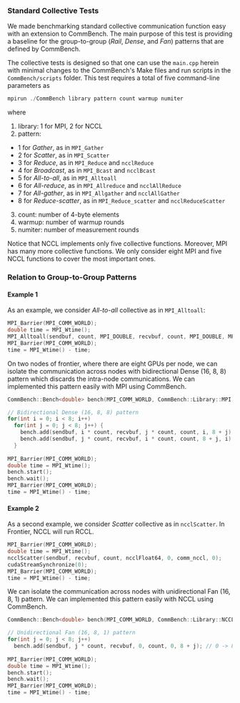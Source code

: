 ### Standard Collective Tests

We made benchmarking standard collective communication function easy with an extension to CommBench. The main purpose of this test is providing a baseline for the group-to-group (*Rail*, *Dense*, and *Fan*) patterns that are defined by CommBench.

The collective tests is designed so that one can use the ```main.cpp``` herein with minimal changes to the CommBench's Make files and run scripts in the ```CommBench/scripts``` folder. This test requires a total of five command-line parameters as
```cpp
mpirun ./CommBench library pattern count warmup numiter
```
where
1. library: 1 for MPI, 2 for NCCL
2. pattern:
  - 1 for *Gather*, as in `MPI_Gather`
  - 2 for *Scatter*, as in `MPI_Scatter`
  - 3 for *Reduce*, as in `MPI_Reduce` and `ncclReduce`
  - 4 for *Broadcast*, as in `MPI_Bcast` and `ncclBcast`
  - 5 for *All-to-all*, as in `MPI_Alltoall`
  - 6 for *All-reduce*, as in `MPI_Allreduce` and `ncclAllReduce`
  - 7 for *All-gather*, as in `MPI_Allgather` and `ncclAllGather`
  - 8 for *Reduce-scatter*, as in `MPI_Reduce_scatter` and `ncclReduceScatter`
3. count: number of 4-byte elements
4. warmup: number of warmup rounds
5. numiter: number of measurement rounds

Notice that NCCL implements only five collective functions. Moreover, MPI has many more collective functions. We only consider eight MPI and five NCCL functions to cover the most important ones.

### Relation to Group-to-Group Patterns

#### Example 1

As an example, we consider *All-to-all* collective as in `MPI_Alltoall`:
```cpp
MPI_Barrier(MPI_COMM_WORLD);
double time = MPI_Wtime();
MPI_Alltoall(sendbuf, count, MPI_DOUBLE, recvbuf, count, MPI_DOUBLE, MPI_COMM_WORLD);
MPI_Barrier(MPI_COMM_WORLD);
time = MPI_Wtime() - time;
```
On two nodes of frontier, where there are eight GPUs per node, we can isolate the communication across nodes with bidirectional Dense (16, 8, 8) pattern which discards the intra-node communications. We can implemented this pattern easily with MPI using CommBench.
```cpp
CommBench::Bench<double> bench(MPI_COMM_WORLD, CommBench::Library::MPI);

// Bidirectional Dense (16, 8, 8) pattern
for(int i = 0; i < 8; i++)
  for(int j = 0; j < 8; j++) {
    bench.add(sendbuf, i * count, recvbuf, j * count, count, i, 8 + j); // i -> 8 + j
    bench.add(sendbuf, j * count, recvbuf, i * count, count, 8 + j, i); // 8 + j -> i
  }
  
MPI_Barrier(MPI_COMM_WORLD);
double time = MPI_Wtime();
bench.start();
bench.wait();
MPI_Barrier(MPI_COMM_WORLD);
time = MPI_Wtime() - time;
```


#### Example 2

As a second example, we consider *Scatter* collective as in `ncclScatter`. In Frontier, NCCL will run RCCL.
```cpp
MPI_Barrier(MPI_COMM_WORLD);
double time = MPI_Wtime();
ncclScatter(sendbuf, recvbuf, count, ncclFloat64, 0, comm_nccl, 0);
cudaStreamSynchronize(0);
MPI_Barrier(MPI_COMM_WORLD);
time = MPI_Wtime() - time;
```

We can isolate the communication across nodes with unidirectional Fan (16, 8, 1) pattern. We can implemented this pattern easily with NCCL using CommBench.

```cpp
CommBench::Bench<double> bench(MPI_COMM_WORLD, CommBench::Library::NCCL);

// Unidirectional Fan (16, 8, 1) pattern
for(int j = 0; j < 8; j++)
  bench.add(sendbuf, j * count, recvbuf, 0, count, 0, 8 + j); // 0 -> 8 + j
  
MPI_Barrier(MPI_COMM_WORLD);
double time = MPI_Wtime();
bench.start();
bench.wait();
MPI_Barrier(MPI_COMM_WORLD);
time = MPI_Wtime() - time;
```
